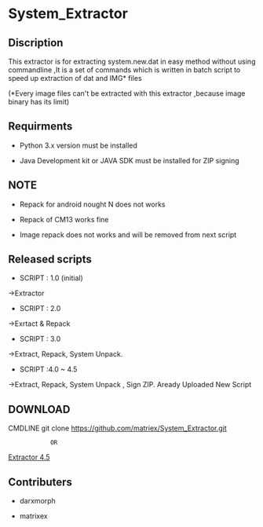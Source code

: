 # System_Extractor

## Discription

This extractor is for extracting system.new.dat in easy method without using commandline ,It is a set of commands which is written in batch script to speed up extraction of dat and IMG* files


(*Every image files can't be extracted with this extractor ,because image binary has its limit)


## Requirments

 * Python 3.x version must be installed 

 * Java Development kit or JAVA SDK must be installed for ZIP signing


## NOTE

 * Repack for android nought N does not works
 
 * Repack of CM13 works fine 
  
 * Image repack does not works and will be removed from next script 

## Released scripts

* SCRIPT : 1.0 (initial)

 ->Extractor
 
* SCRIPT : 2.0

 ->Exrtact & Repack
 
* SCRIPT : 3.0

 ->Extract, Repack, System Unpack.
 
* SCRIPT :4.0 ~ 4.5

 ->Extract, Repack, System Unpack , Sign ZIP. 
   Aready Uploaded New Script 
 
 
## DOWNLOAD

 CMDLINE git clone https://github.com/matriex/System_Extractor.git
                
                OR
                
 [Extractor 4.5](https://codeload.github.com/matriex/System_Extractor/zip/master)
 
 
 ## Contributers
 
- darxmorph
 
- matrixex
 

